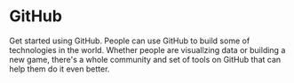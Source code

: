 # GitHub
Get started using GitHub.
People can use GitHub to build some of technologies in the world. Whether people are visuallzing data or building a new game, there's a whole community and set of tools on GitHub that can help them do it even better.


